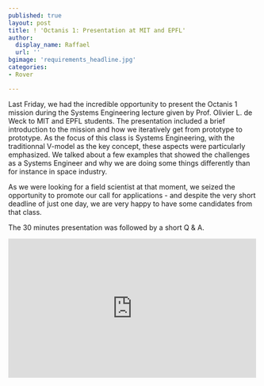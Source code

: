 ```yaml
---
published: true  
layout: post
title: ! 'Octanis 1: Presentation at MIT and EPFL' 
author:
  display_name: Raffael  
  url: '' 
bgimage: 'requirements_headline.jpg'   
categories:
- Rover

---
```


Last Friday, we had the incredible opportunity to present the Octanis 1 mission during the Systems Engineering lecture given by Prof. Olivier L. de Weck to MIT and EPFL students. The presentation included a brief introduction to the mission and how we iteratively get from prototype to prototype. As the focus of this class is Systems Engineering, with the traditionnal V-model as the key concept, these aspects were particularly emphasized. We talked about a few examples that showed the challenges as a Systems Engineer and why we are doing some things differently than for instance in space industry.

As we were looking for a field scientist at that moment, we seized the opportunity to promote our call for applications - and despite the very short deadline of just one day, we are very happy to have some candidates from that class.

The 30 minutes presentation was followed by a short Q & A.

<iframe src="https://player.vimeo.com/video/144474256" width="500" height="281" frameborder="0" webkitallowfullscreen mozallowfullscreen allowfullscreen></iframe>  